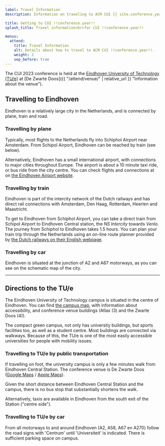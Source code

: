 ```yaml
---
label: Travel Information
description: Information on traveling to ACM CUI {{ site.conference.year }} in-person.

title: Getting to CUI !!conference.year!!
splash_title: Travel information<br>for CUI !!conference.year!!

menus:
  attend:
    title: Travel Information
    alt: Details about how to travel to ACM CUI !!conference.year!!.
    weight: 2
    sep_before: true
---
```


The CUI 2023 conference is held at the [Eindhoven University of Technology (TU/e)](https://www.tue.nl/en/ "Eindhoven University of Technology") at [De Zwarte Doos]({{ "/attend/venue/" | relative_url }} "Information about the venue").

## Travelling to Eindhoven

Eindhoven is a relatively large city in the Netherlands, and is connected by plane, train and road.

### Travelling by plane
Typically, most flights to the Netherlands fly into Schiphol Airport near Amsterdam. From Schipol Airport, Eindhoven can be reached by train (see below).

Alternatively, Eindhoven has a small international airport, with connections to major cities throughout Europe. The airport is about a 10 minute taxi ride, or bus ride from the city centre. You can check flights and connections at on [the Eindhoven Airport website](https://www.eindhovenairport.nl/en "Eindhoven Airport website").

### Travelling by train
Eindhoven is part of the intercity network of the Dutch railways and has direct rail connections with Amsterdam, Den Haag, Rotterdam, Heerlen and Maastricht.

To get to Eindhoven from Schiphol Airport, you can take a direct train from Schipol Airport to Eindhoven Central station, the _NS Intercity_ towards _Venlo_. The journey from Schiphol to Eindhoven takes 1.5 hours. You can plan your train trip through the Netherlands using an on-line route planner provided by [the Dutch railways on their English webpage](https://www.ns.nl/en "Dutch railways route planner").

### Travelling by car
Eindhoven is situated at the junction of A2 and A67 motorways, as you can see on the schematic map of the city.

----

## Directions to the TU/e

The Eindhoven University of Technology campus is situated in the centre of Eindhoven. You can find [the campus map](https://www.tue.nl/en/our-university/tue-campus "TU/e campus map"), with information about accessibility, and conference venue buildings (Atlas (3) and the Zwarte Doos (4)).

The compact green campus, not only has university buildings, but sports facilities too, as well as a student centre. Most buildings are connected via walkways. Because of this, the TU/e is one of the most easily accessible universities for people with mobility issues. 

### Travelling to TU/e by public transportation

If travelling on foot, the university campus is only a few minutes walk from Eindhoven Central Station. The conference venue is De Zwarte Doos ([Google Maps](https://goo.gl/maps/fZ72SohQy3SqQbsd6 "De Zwarte Doos on Google Maps") / [Apple Maps](https://maps.apple.com/?address=Den%20Dolech%202,%205612%20AZ%20Eindhoven,%20Netherlands&auid=16908367583592185841&ll=51.446342,5.484281&lsp=9902&q=De%20Zwarte%20Doos "De Zwarte Doos on Apple Maps")).

Given the short distance between Eindhoven Central Station and the campus, there is no bus stop that substantially shortens the walk.

Alternatively, taxis are available in Eindhoven from the south exit of the Station ("centre side").

### Travelling to TU/e by car
From all motorways to and around Eindhoven (A2, A58, A67 en A270) follow the road signs with 'Centrum' until 'Universiteit' is indicated. There is sufficient parking space on campus.